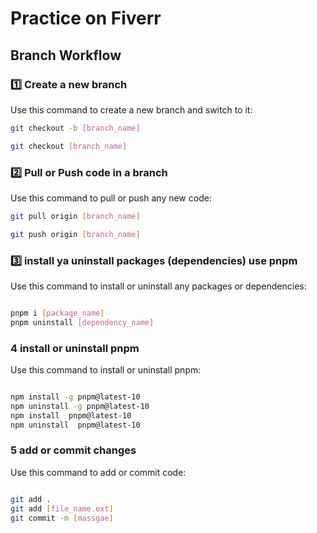 # Practice on Fiverr

## Branch Workflow

### 1️⃣ Create a new branch
Use this command to create a new branch and switch to it:

```bash
git checkout -b [branch_name]

git checkout [branch_name]

```


### 2️⃣ Pull or Push code in a branch
Use this command to pull or push any new code:

```bash
git pull origin [branch_name]

git push origin [branch_name]

```

### 3️⃣ install ya uninstall packages (dependencies) use pnpm 

Use this command to install or uninstall any packages or dependencies:

```bash

pnpm i [package_name]
pnpm uninstall [dependency_name]
```

### 4 install or uninstall pnpm

Use this command to install or uninstall pnpm:


```bash

npm install -g pnpm@latest-10
npm uninstall -g pnpm@latest-10
npm install  pnpm@latest-10
npm uninstall  pnpm@latest-10

```


### 5 add or commit changes

Use this command to add or commit code:


```bash

git add .
git add [file_name.ext]
git commit -m [massgae]

```